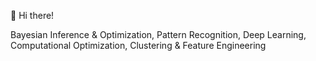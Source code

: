  👋 Hi there! 

Bayesian Inference & Optimization, Pattern Recognition, Deep Learning, Computational Optimization, Clustering & Feature Engineering



